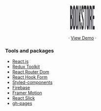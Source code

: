 <!-- PROJECT LOGO -->
<br />
<div align="center">
    <img src="bookstore.svg" alt="Logo" width="80" height="80">
    <p align="center">
    ·
    <a href="https://zlata-saburova.github.io/bookstore/">View Demo</a>
    · </p>
</div>

### Tools and packages

- [React.js](https://reactjs.org/)
- [Redux Toolkit](https://redux-toolkit.js.org/)
- [React Router Dom](https://reactrouter.com/)
- [React Hook Form](https://react-hook-form.com/)
- [Styled-components](https://styled-components.com/)
- [Firebase](https://firebase.google.com/)
- [Framer Motion](https://www.framer.com/motion/)
- [React Slick](https://react-slick.neostack.com/)
- [gh-pages](https://pages.github.com/)
